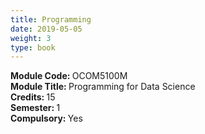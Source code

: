 ```yaml
---
title: Programming
date: 2019-05-05
weight: 3
type: book
---
```


<b> Module Code: </b> OCOM5100M  <br>
<b> Module Title: </b> Programming for Data Science <br>
<b> Credits: </b> 15 <br> 
<b> Semester: </b> 1 <br> 
<b> Compulsory: </b> Yes <br>
